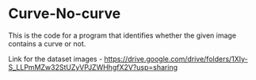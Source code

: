 # Curve-No-curve
This is the code for a program that identifies whether the given image contains a curve or not.

Link for the dataset images - https://drive.google.com/drive/folders/1XIy-S_LLPmMZw32StUZyVPJZWHhgfX2V?usp=sharing
